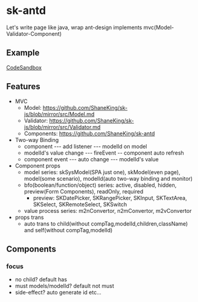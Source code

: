 # sk-antd
Let's write page like java, wrap ant-design implements mvc(Model-Validator-Component)

## Example
[CodeSandbox](https://codesandbox.io/search?refinementList%5Btags%5D%5B0%5D=sk-antd.test)

## Features
- MVC
  - Model: <https://github.com/ShaneKing/sk-js/blob/mirror/src/Model.md>
  - Validator: <https://github.com/ShaneKing/sk-js/blob/mirror/src/Validator.md>
  - Components: <https://github.com/ShaneKing/sk-antd>
- Two-way Binding
  - component --- add listener --- modelId on model
  - modelId's value change --- fireEvent -- component auto refresh
  - component event --- auto change --- modelId's value
- Component props
  - model series: skSysModel(SPA just one), skModel(even page), model(some scenario), modelId(auto two-way binding and monitor)
  - bfo(boolean/function/object) series: active, disabled, hidden, preview(Form Components), readOnly, required
    - preview: SKDatePicker, SKRangePicker, SKInput, SKTextArea, SKSelect, SKRemoteSelect, SKSwitch
  - value process series: m2nConvertor, n2mConvertor, m2vConvertor
- props trans
  - auto trans to child(without compTag,modelId,children,className) and self(without compTag,modelId)

## Components 

### focus
- no child? default has
- must models/modelId? default not must
- side-effect? auto generate id etc...
